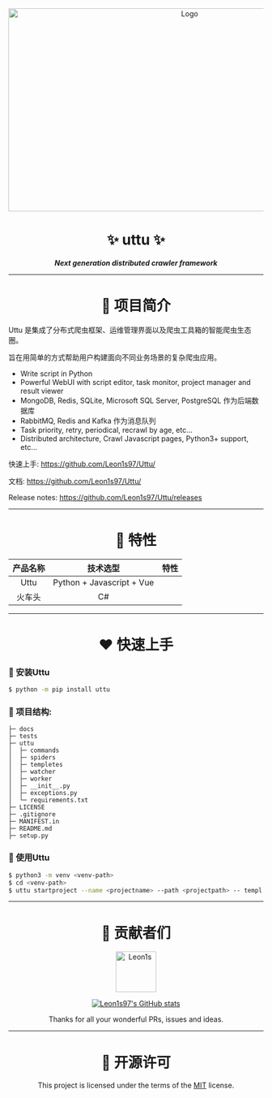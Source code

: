 <div align="center">
<a href="https://github.com/Leon1s97/Uttu/">
<img src="https://cdn.jsdelivr.net/gh/Leon1s97/Uttu/docs/logo/logo_16x9.png" alt="Logo" width="700" height="400">
</a>

# :sparkles: uttu :sparkles:

***Next generation distributed crawler framework***

</div>

---


<!-- Introduction -->
<div align="center">

# :purple_heart: 项目简介

</div>

Uttu 是集成了分布式爬虫框架、运维管理界面以及爬虫工具箱的智能爬虫生态圈。

旨在用简单的方式帮助用户构建面向不同业务场景的复杂爬虫应用。

- Write script in Python
- Powerful WebUI with script editor, task monitor, project manager and result viewer
- MongoDB, Redis, SQLite, Microsoft SQL Server, PostgreSQL 作为后端数据库
- RabbitMQ, Redis and Kafka 作为消息队列
- Task priority, retry, periodical, recrawl by age, etc...
- Distributed architecture, Crawl Javascript pages, Python3+ support, etc...

快速上手: https://github.com/Leon1s97/Uttu/

文档: https://github.com/Leon1s97/Uttu/

Release notes: https://github.com/Leon1s97/Uttu/releases

---

<div align="center">

# :blue_heart: 特性

</div>


| 产品名称      | 技术选型 | 特性 |
| :-----------: |  :-----------: | :-----------: |
| Uttu      | Python + Javascript + Vue | 
| 火车头   | C#        |






---

<div align="center">

# :heart: 快速上手 

</div>

### :star2: 安装Uttu

```bash
$ python -m pip install uttu
```

### :star2: 项目结构:

```
├─ docs
├─ tests
├─ uttu
│  ├─ commands
│  ├─ spiders
│  ├─ templetes
│  ├─ watcher
│  ├─ worker
│  ├─ __init__.py
│  ├─ exceptions.py
│  └─ requirements.txt
├─ LICENSE
├─ .gitignore
├─ MANIFEST.in
├─ README.md
├─ setup.py
```

### :star2: 使用Uttu

```bash
$ python3 -m venv <venv-path>
$ cd <venv-path>
$ uttu startproject --name <projectname> --path <projectpath> -- templ <templetes>
```

---

<div align="center">

# :green_heart: 贡献者们

<a href="https://github.com/Leon1s97/">
<img src="https://cdn.jsdelivr.net/gh/Leon1s97/cdn/avatar.jpg" alt="Leon1s" width="80" height="80">
</a>

[![Leon1s97's GitHub stats](https://github-readme-stats.vercel.app/api?username=Leon1s97&show_icons=true&theme=vue)](https://github.com/anuraghazra/github-readme-stats)


Thanks for all your wonderful PRs, issues and ideas. 

</div>

---

<div align="center">

# :yellow_heart: 开源许可

This project is licensed under the terms of the [MIT](https://opensource.org/licenses/MIT) license.
</div>
